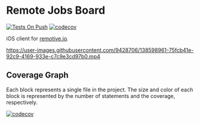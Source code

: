 # Remote Jobs Board

[![Tests On Push](https://github.com/dsk1306/remoteJobsBoard/actions/workflows/tests-on-push.yml/badge.svg?branch=development&event=push)](https://github.com/dsk1306/remoteJobsBoard/actions/workflows/tests-on-push.yml) [![codecov](https://codecov.io/gh/dsk1306/remoteJobsBoard/branch/development/graph/badge.svg?token=ObBUzKmtH2)](https://codecov.io/gh/dsk1306/remoteJobsBoard)

iOS client for [remotive.io](https://remotive.io).

https://user-images.githubusercontent.com/9428706/138598961-75fcb41e-92c9-4169-933e-c7c9e3cd97b0.mp4

## Coverage Graph

Each block represents a single file in the project. The size and color of each block is represented by the number of statements and the coverage, respectively.

[![codecov](https://codecov.io/gh/dsk1306/remoteJobsBoard/branch/development/graphs/tree.svg?token=ObBUzKmtH2)](https://codecov.io/gh/dsk1306/remoteJobsBoard/branch/development)
